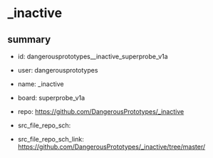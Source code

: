 # _inactive
 
## summary 
* id: dangerousprototypes__inactive_superprobe_v1a
* user: dangerousprototypes
* name: _inactive
* board: superprobe_v1a
* repo: https://github.com/DangerousPrototypes/_inactive



* src_file_repo_sch: 
* src_file_repo_sch_link: https://github.com/DangerousPrototypes/_inactive/tree/master/




